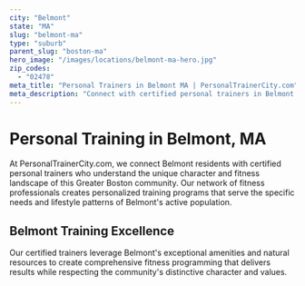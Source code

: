 ```yaml
---
city: "Belmont"
state: "MA"
slug: "belmont-ma"
type: "suburb"
parent_slug: "boston-ma"
hero_image: "/images/locations/belmont-ma-hero.jpg"
zip_codes:
  - "02478"
meta_title: "Personal Trainers in Belmont MA | PersonalTrainerCity.com"
meta_description: "Connect with certified personal trainers in Belmont. Luxury suburban fitness, family estate workouts, and premium wellness services."
---
```


# Personal Training in Belmont, MA

At PersonalTrainerCity.com, we connect Belmont residents with certified personal trainers who understand the unique character and fitness landscape of this Greater Boston community. Our network of fitness professionals creates personalized training programs that serve the specific needs and lifestyle patterns of Belmont's active population.

## Belmont Training Excellence

Our certified trainers leverage Belmont's exceptional amenities and natural resources to create comprehensive fitness programming that delivers results while respecting the community's distinctive character and values.
